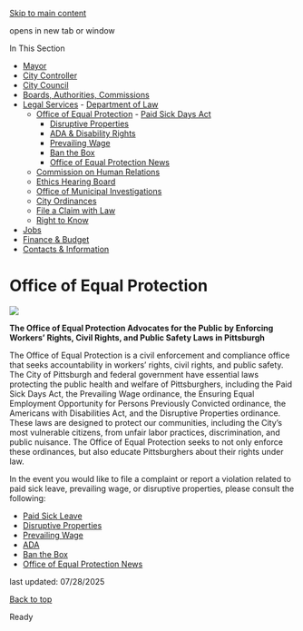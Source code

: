 [Skip to main content](https://www.pittsburghpa.gov/City-Government/Legal-Services/Office-of-Equal-Protection#main-content)

opens in new tab or window

In This Section

- [Mayor](https://www.pittsburghpa.gov/City-Government/Mayor)
- [City Controller](https://www.pittsburghpa.gov/City-Government/City-Controllers-Office)
- [City Council](https://www.pittsburghpa.gov/City-Government/City-Council)
- [Boards, Authorities, Commissions](https://www.pittsburghpa.gov/City-Government/Boards-Authorities-Commissions)
- [Legal Services](https://www.pittsburghpa.gov/City-Government/Legal-Services)  - [Department of Law](https://www.pittsburghpa.gov/City-Government/Legal-Services/Department-of-Law)
  - [Office of Equal Protection](https://www.pittsburghpa.gov/City-Government/Legal-Services/Office-of-Equal-Protection)    - [Paid Sick Days Act](https://www.pittsburghpa.gov/City-Government/Legal-Services/Office-of-Equal-Protection/Paid-Sick-Days-Act)
    - [Disruptive Properties](https://www.pittsburghpa.gov/City-Government/Legal-Services/Office-of-Equal-Protection/Disruptive-Properties)
    - [ADA & Disability Rights](https://www.pittsburghpa.gov/City-Government/Legal-Services/Office-of-Equal-Protection/ADA-Disability-Rights)
    - [Prevailing Wage](https://www.pittsburghpa.gov/City-Government/Legal-Services/Office-of-Equal-Protection/Prevailing-Wage-Ordinance)
    - [Ban the Box](https://www.pittsburghpa.gov/City-Government/Legal-Services/Office-of-Equal-Protection/Ban-the-Box)
    - [Office of Equal Protection News](https://www.pittsburghpa.gov/City-Government/Legal-Services/Office-of-Equal-Protection/Office-of-Equal-Protection-News)
  - [Commission on Human Relations](https://www.pittsburghpa.gov/City-Government/Legal-Services/Commission-on-Human-Relations)
  - [Ethics Hearing Board](https://www.pittsburghpa.gov/City-Government/Legal-Services/Ethics-Hearing-Board)
  - [Office of Municipal Investigations](https://www.pittsburghpa.gov/City-Government/Legal-Services/Office-of-Municipal-Investigations)
  - [City Ordinances](https://www.pittsburghpa.gov/City-Government/Legal-Services/City-Ordinances)
  - [File a Claim with Law](https://www.pittsburghpa.gov/City-Government/Legal-Services/File-a-Claim-with-Law)
  - [Right to Know](https://www.pittsburghpa.gov/City-Government/Legal-Services/Right-to-Know)
- [Jobs](https://www.pittsburghpa.gov/City-Government/Jobs)
- [Finance & Budget](https://www.pittsburghpa.gov/City-Government/Finance-Budget)
- [Contacts & Information](https://www.pittsburghpa.gov/City-Government/Contacts-Information)

# Office of Equal Protection

![](https://www.pittsburghpa.gov/files/assets/city/v/1/mayor/images/21689_ep.jpg)

**The Office of Equal Protection Advocates for the Public by Enforcing Workers’ Rights, Civil Rights, and Public Safety Laws in Pittsburgh**

The Office of Equal Protection is a civil enforcement and compliance office that seeks accountability in workers’ rights, civil rights, and public safety. The City of Pittsburgh and federal government have essential laws protecting the public health and welfare of Pittsburghers, including the Paid Sick Days Act, the Prevailing Wage ordinance, the Ensuring Equal Employment Opportunity for Persons Previously Convicted ordinance, the Americans with Disabilities Act, and the Disruptive Properties ordinance. These laws are designed to protect our communities, including the City’s most vulnerable citizens, from unfair labor practices, discrimination, and public nuisance. The Office of Equal Protection seeks to not only enforce these ordinances, but also educate Pittsburghers about their rights under law.

In the event you would like to file a complaint or report a violation related to paid sick leave, prevailing wage, or disruptive properties, please consult the following:

- [Paid Sick Leave](https://www.pittsburghpa.gov/City-Government/Legal-Services/Office-of-Equal-Protection/Paid-Sick-Days-Act)
- [Disruptive Properties](https://www.pittsburghpa.gov/Safety/Public-Safety/Disruptive-Properties)
- [Prevailing Wage](https://www.pittsburghpa.gov/City-Government/Legal-Services/Office-of-Equal-Protection/Prevailing-Wage-Ordinance)
- [ADA](https://www.pittsburghpa.gov/Resident-Services/ADA-Disability-Rights)
- [Ban the Box](https://www.pittsburghpa.gov/City-Government/Legal-Services/Office-of-Equal-Protection/Ban-the-Box)
- [Office of Equal Protection News](https://www.pittsburghpa.gov/City-Government/Legal-Services/Office-of-Equal-Protection/Office-of-Equal-Protection-News)

last updated: 07/28/2025

[Back to top](https://www.pittsburghpa.gov/City-Government/Legal-Services/Office-of-Equal-Protection#body-top)

Ready
